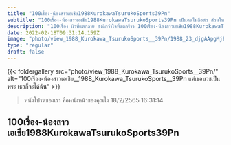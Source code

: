 ```yaml
---
title: "100เรื่อง-น้องสาวเอเชีย1988KurokawaTsurukoSports39Pn"
subtitle: "100เรื่อง-น้องสาวเอเชีย1988KurokawaTsurukoSports39Pn เป็นคนไม่ถือตัว ส่วนใหญ่ถือแต่แก้ว"
description: "100เรื่อง ผิวที่แตกลาย ยังดีกว่าใจที่แตกร้าว 100เรื่อง-น้องสาวเอเชีย1988KurokawaTsurukoSports39Pn 18/2/2565 16:31:14"
date: 2022-02-18T09:31:14.159Z
image: "photo/view_1988_Kurokawa_TsurukoSports__39Pn/1988_23_djgAApgMjFYSdw8GBL89.jpg"
type: "regular"
draft: false
---
```


{{< foldergallery src="photo/view_1988_Kurokawa_TsurukoSports__39Pn/" alt="100เรื่อง-น้องสาวเอเชีย__1988_Kurokawa_TsurukoSports__39Pn แค่เธอบวชเป็นพระ เธอก็จะได้ฉัน" >}}


> หนังโปรดของเรา คือหนังหน้าของคุณไง 18/2/2565 16:31:14

## 100เรื่อง-น้องสาวเอเชีย1988KurokawaTsurukoSports39Pn
